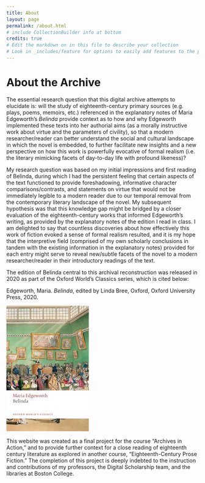 ```yaml
---
title: About
layout: page
permalink: /about.html
# include CollectionBuilder info at bottom
credits: true
# Edit the markdown on in this file to describe your collection
# Look in _includes/feature for options to easily add features to the page
---
```


# About the Archive

The essential research question that this digital archive attempts to elucidate is: will the study of eighteenth-century primary sources (e.g. plays, poems, memoirs, etc.) referenced in the explanatory notes of Maria Edgeworth’s *Belinda* provide context as to how and why Edgeworth implemented these texts into her authorial aims (as a morally instructive work about virtue and the parameters of civility), so that a modern researcher/reader can better understand the social and cultural landscape in which the novel is embedded, to further facilitate new insights and a new perspective on how this work is powerfully evocative of formal realism (i.e. the literary mimicking facets of day-to-day life with profound likeness)?

My research question was based on my initial impressions and first reading of Belinda, during which I had the persistent feeling that certain aspects of the text functioned to provide foreshadowing, informative character comparisons/contrasts, and statements on virtue that would not be immediately legible to a modern reader due to our temporal removal from the contemporary literary landscape of the novel. My subsequent hypothesis was that this knowledge gap might be bridged by a closer evaluation of the eighteenth-century works that informed Edgeworth’s writing, as provided by the explanatory notes of the edition I read in class. I am delighted to say that countless discoveries about how effectively this work of fiction evoked a sense of formal realism resulted, and it is my hope that the interpretive field (comprised of my own scholarly conclusions in tandem with the existing information in the explanatory notes) provided for each entry might serve to reveal new/subtle facets of the novel to a modern researcher/reader in their introductory readings of the text.

The edition of Belinda central to this archival reconstruction was released in 2020 as part of the Oxford World’s Classics series, which is cited below:

Edgeworth, Maria. *Belinda*, edited by Linda Bree, Oxford, Oxford University Press, 2020.

![](/objects/belindacover.jpeg "Belinda")

This website was created as a final project for the course “Archives in Action,” and to provide further context for a close reading of eighteenth century literature as explored in another course, “Eighteenth-Century Prose Fiction.” The completion of this project is deeply indebted to the instruction and contributions of my professors, the Digital Scholarship team, and the libraries at Boston College.
